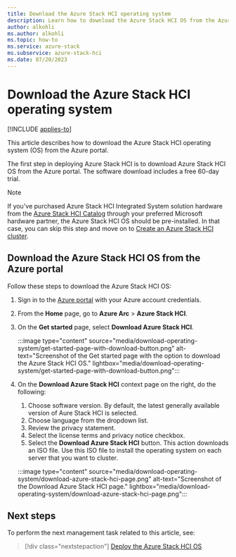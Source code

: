 ```yaml
---
title: Download the Azure Stack HCI operating system
description: Learn how to download the Azure Stack HCI OS from the Azure portal.
author: alkohli
ms.author: alkohli
ms.topic: how-to
ms.service: azure-stack
ms.subservice: azure-stack-hci
ms.date: 07/20/2023
---
```


# Download the Azure Stack HCI operating system

[!INCLUDE [applies-to](../../includes/hci-applies-to-22h2-21h2.md)]

This article describes how to download the Azure Stack HCI operating system (OS) from the Azure portal.

The first step in deploying Azure Stack HCI is to download Azure Stack HCI OS from the Azure portal. The software download includes a free 60-day trial.

> [!NOTE]
> If you've purchased Azure Stack HCI Integrated System solution hardware from the [Azure Stack HCI Catalog](https://aka.ms/AzureStackHCICatalog) through your preferred Microsoft hardware partner, the Azure Stack HCI OS should be pre-installed. In that case, you can skip this step and move on to [Create an Azure Stack HCI cluster](create-cluster.md).

## Download the Azure Stack HCI OS from the Azure portal

Follow these steps to download the Azure Stack HCI OS:

1. Sign in to the [Azure portal](https://portal.azure.com/) with your Azure account credentials.
1. From the **Home** page, go to **Azure Arc** > **Azure Stack HCI**.
1. On the **Get started** page, select **Download Azure Stack HCI**.

    :::image type="content" source="media/download-operating-system/get-started-page-with-download-button.png" alt-text="Screenshot of the Get started page with the option to download the Azure Stack HCI OS." lightbox="media/download-operating-system/get-started-page-with-download-button.png":::
    
1. On the **Download Azure Stack HCI** context page on the right, do the following:
    1. Choose software version. By default, the latest generally available version of Aure Stack HCI is selected.
    1. Choose language from the dropdown list.
    1. Review the privacy statement.
    1. Select the license terms and privacy notice checkbox.
    1. Select the **Download Azure Stack HCI** button. This action downloads an ISO file. Use this ISO file to install the operating system on each server that you want to cluster.

    :::image type="content" source="media/download-operating-system/download-azure-stack-hci-page.png" alt-text="Screenshot of the Download Azure Stack HCI page." lightbox="media/download-operating-system/download-azure-stack-hci-page.png":::

## Next steps

To perform the next management task related to this article, see:
> [!div class="nextstepaction"]
> [Deploy the Azure Stack HCI OS](operating-system.md)
